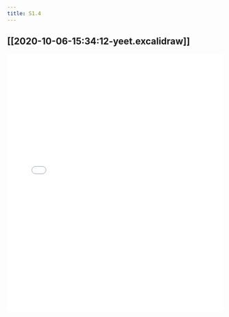 ```yaml
---
title: S1.4
---
```


## [[2020-10-06-15:34:12-yeet.excalidraw]]
<iframe class="draw-iframe" src="/draw?file=2020-10-06-15:34:12-yeet.excalidraw" width="100%" height="600" frameborder="0" allowfullscreen></iframe>
